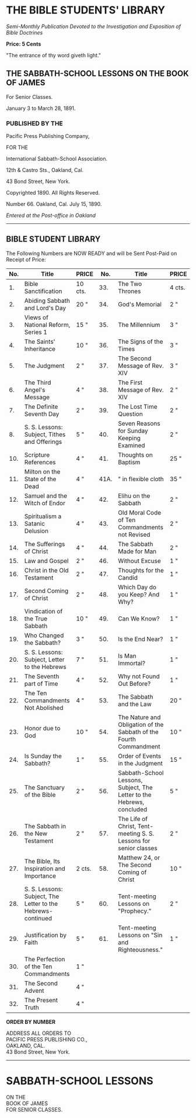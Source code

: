# THE BIBLE STUDENTS' LIBRARY

*Semi-Monthly Publication Devoted to the Investigation and Exposition of Bible Doctrines*

**Price: 5 Cents**

"The entrance of thy word giveth light."

## THE SABBATH-SCHOOL LESSONS ON THE BOOK OF JAMES

For Senior Classes.

January 3 to March 28, 1891.

### PUBLISHED BY THE

Pacific Press Publishing Company,

FOR THE

International Sabbath-School Association.

12th & Castro Sts., 
Oakland, Cal.

43 Bond Street,
New York.

Copyrighted 1890. All Rights Reserved.

Number 66. Oakland, Cal. July 15, 1890.

*Entered at the Post-office in Oakland*

---

## BIBLE STUDENT LIBRARY

The Following Numbers are NOW READY and will be Sent Post-Paid on Receipt of Price:

| No. | Title | PRICE | No. | Title | PRICE |
|-----|-------|-------|-----|-------|-------|
| 1. | Bible Sanctification | 10 cts. | 33. | The Two Thrones | 4 cts. |
| 2. | Abiding Sabbath and Lord's Day | 20 " | 34. | God's Memorial | 2 " |
| 3. | Views of National Reform, Series 1 | 15 " | 35. | The Millennium | 3 " |
| 4. | The Saints' Inheritance | 10 " | 36. | The Signs of the Times | 3 " |
| 5. | The Judgment | 2 " | 37. | The Second Message of Rev. XIV | 3 " |
| 6. | The Third Angel's Message | 4 " | 38. | The First Message of Rev. XIV | 2 " |
| 7. | The Definite Seventh Day | 2 " | 39. | The Lost Time Question | 2 " |
| 8. | S. S. Lessons: Subject, Tithes and Offerings | 5 " | 40. | Seven Reasons for Sunday Keeping Examined | 2 " |
| 10. | Scripture References | 4 " | 41. | Thoughts on Baptism | 25 " |
| 11. | Milton on the State of the Dead | 4 " | 41A. | " in flexible cloth | 35 " |
| 12. | Samuel and the Witch of Endor | 4 " | 42. | Elihu on the Sabbath | 2 " |
| 13. | Spiritualism a Satanic Delusion | 4 " | 43. | Old Moral Code of Ten Commandments not Revised | 2 " |
| 14. | The Sufferings of Christ | 4 " | 44. | The Sabbath Made for Man | 2 " |
| 15. | Law and Gospel | 2 " | 46. | Without Excuse | 1 " |
| 16. | Christ in the Old Testament | 2 " | 47. | Thoughts for the Candid | 1 " |
| 17. | Second Coming of Christ | 2 " | 48. | Which Day do you Keep? And Why? | 1 " |
| 18. | Vindication of the True Sabbath | 10 " | 49. | Can We Know? | 1 " |
| 19. | Who Changed the Sabbath? | 3 " | 50. | Is the End Near? | 1 " |
| 20. | S. S. Lessons: Subject, Letter to the Hebrews | 7 " | 51. | Is Man Immortal? | 1 " |
| 21. | The Seventh part of Time | 4 " | 52. | Why not Found Out Before? | 1 " |
| 22. | The Ten Commandments Not Abolished | 4 " | 53. | The Sabbath and the Law | 20 " |
| 23. | Honor due to God | 10 " | 54. | The Nature and Obligation of the Sabbath of the Fourth Commandment | 10 " |
| 24. | Is Sunday the Sabbath? | 1 " | 55. | Order of Events in the Judgment | 15 " |
| 25. | The Sanctuary of the Bible | 2 " | 56. | Sabbath-School Lessons, Subject, The Letter to the Hebrews, concluded | 5 " |
| 26. | The Sabbath in the New Testament | 2 " | 57. | The Life of Christ, Tent-meeting S. S. Lessons for senior classes | 2 " |
| 27. | The Bible, Its Inspiration and Importance | 2 cts. | 58. | Matthew 24, or The Second Coming of Christ | 10 " |
| 28. | S. S. Lessons: Subject, The Letter to the Hebrews-continued | 5 " | 60. | Tent-meeting Lessons on "Prophecy." | 2 " |
| 29. | Justification by Faith | 5 " | 61. | Tent-meeting Lessons on "Sin and Righteousness." | 1 " |
| 30. | The Perfection of the Ten Commandments | 1 " | | | |
| 31. | The Second Advent | 4 " | | | |
| 32. | The Present Truth | 4 " | | | |

**ORDER BY NUMBER**

ADDRESS ALL ORDERS TO  
PACIFIC PRESS PUBLISHING CO.,  
OAKLAND, CAL.  
43 Bond Street, New York.

---

# SABBATH-SCHOOL LESSONS  
ON THE  
BOOK OF JAMES  
FOR SENIOR CLASSES.